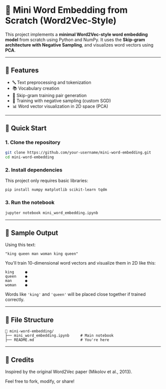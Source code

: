 
# 🧠 Mini Word Embedding from Scratch (Word2Vec-Style)

This project implements a **minimal Word2Vec-style word embedding model** from scratch using Python and NumPy. It uses the **Skip-gram architecture with Negative Sampling**, and visualizes word vectors using **PCA**.

---

## 📘 Features

- 🔤 Text preprocessing and tokenization
- 📚 Vocabulary creation
- 🔁 Skip-gram training pair generation
- 🧠 Training with negative sampling (custom SGD)
- 📊 Word vector visualization in 2D space (PCA)

---

## 🚀 Quick Start

### 1. Clone the repository

```bash
git clone https://github.com/your-username/mini-word-embedding.git
cd mini-word-embedding
```

### 2. Install dependencies

This project only requires basic libraries:

```bash
pip install numpy matplotlib scikit-learn tqdm
```

### 3. Run the notebook

```bash
jupyter notebook mini_word_embedding.ipynb
```

---

## 🧪 Sample Output

Using this text:

```text
"king queen man woman king queen"
```

You'll train 10-dimensional word vectors and visualize them in 2D like this:

```
king     ●
queen    ●
man      ●
woman    ●
```

Words like `'king'` and `'queen'` will be placed close together if trained correctly.

---

## 📂 File Structure

```
📁 mini-word-embedding/
├── mini_word_embedding.ipynb     # Main notebook
├── README.md                     # You're here
```

---

## 🙌 Credits

Inspired by the original Word2Vec paper (Mikolov et al., 2013).

Feel free to fork, modify, or share!
